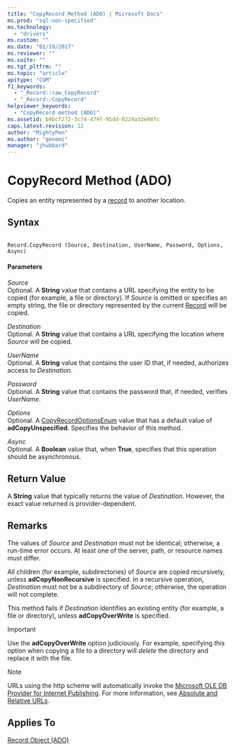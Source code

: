 ```yaml
---
title: "CopyRecord Method (ADO) | Microsoft Docs"
ms.prod: "sql-non-specified"
ms.technology:
  - "drivers"
ms.custom: ""
ms.date: "01/19/2017"
ms.reviewer: ""
ms.suite: ""
ms.tgt_pltfrm: ""
ms.topic: "article"
apitype: "COM"
f1_keywords: 
  - "_Record::raw_CopyRecord"
  - "_Record::CopyRecord"
helpviewer_keywords: 
  - "CopyRecord method [ADO]"
ms.assetid: b9bcf272-3c74-479f-95dd-0229a32e98fc
caps.latest.revision: 12
author: "MightyPen"
ms.author: "genemi"
manager: "jhubbard"
---
```

# CopyRecord Method (ADO)
Copies an entity represented by a [record](../../../ado/reference/ado-api/record-object-ado.md) to another location.  
  
## Syntax  
  
```  
  
Record.CopyRecord (Source, Destination, UserName, Password, Options, Async)  
```  
  
#### Parameters  
 *Source*  
 Optional. A **String** value that contains a URL specifying the entity to be copied (for example, a file or directory). If *Source* is omitted or specifies an empty string, the file or directory represented by the current [Record](../../../ado/reference/ado-api/record-object-ado.md) will be copied.  
  
 *Destination*  
 Optional. A **String** value that contains a URL specifying the location where *Source* will be copied.  
  
 *UserName*  
 Optional. A **String** value that contains the user ID that, if needed, authorizes access to *Destination*.  
  
 *Password*  
 Optional. A **String** value that contains the password that, if needed, verifies *UserName*.  
  
 *Options*  
 Optional. A [CopyRecordOptionsEnum](../../../ado/reference/ado-api/copyrecordoptionsenum.md) value that has a default value of **adCopyUnspecified**. Specifies the behavior of this method.  
  
 *Async*  
 Optional. A **Boolean** value that, when **True**, specifies that this operation should be asynchronous.  
  
## Return Value  
 A **String** value that typically returns the value of *Destination*. However, the exact value returned is provider-dependent.  
  
## Remarks  
 The values of *Source* and *Destination* must not be identical; otherwise, a run-time error occurs. At least one of the server, path, or resource names must differ.  
  
 All children (for example, subdirectories) of *Source* are copied recursively, unless **adCopyNonRecursive** is specified. In a recursive operation, *Destination* must not be a subdirectory of *Source*; otherwise, the operation will not complete.  
  
 This method fails if *Destination* identifies an existing entity (for example, a file or directory), unless **adCopyOverWrite** is specified.  
  
> [!IMPORTANT]
>  Use the **adCopyOverWrite** option judiciously. For example, specifying this option when copying a file to a directory will *delete* the directory and replace it with the file.  
  
> [!NOTE]
>  URLs using the http scheme will automatically invoke the [Microsoft OLE DB Provider for Internet Publishing](../../../ado/guide/appendixes/microsoft-ole-db-provider-for-internet-publishing.md). For more information, see [Absolute and Relative URLs](../../../ado/guide/data/absolute-and-relative-urls.md).  
  
## Applies To  
 [Record Object (ADO)](../../../ado/reference/ado-api/record-object-ado.md)
